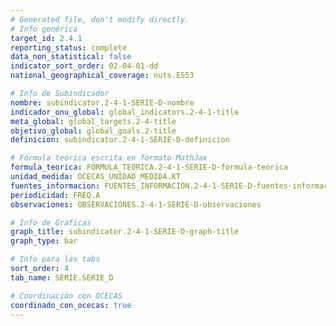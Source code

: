 ```yaml
---
# Generated file, don't modify directly.
# Info genérica
target_id: 2.4.1
reporting_status: complete
data_non_statistical: false
indicator_sort_order: 02-04-01-dd
national_geographical_coverage: nuts.ES53

# Info de Subindicador
nombre: subindicator.2-4-1-SERIE-D-nombre
indicador_onu_global: global_indicators.2-4-1-title
meta_global: global_targets.2-4-title
objetivo_global: global_goals.2-title
definicion: subindicator.2-4-1-SERIE-D-definicion

# Fórmula teórica escrita en formato MathJax
formula_teorica: FORMULA_TEORICA.2-4-1-SERIE-D-formula-teorica
unidad_medida: OCECAS_UNIDAD_MEDIDA.KT
fuentes_informacion: FUENTES_INFORMACION.2-4-1-SERIE-D-fuentes-informacion
periodicidad: FREQ.A
observaciones: OBSERVACIONES.2-4-1-SERIE-D-observaciones

# Info de Gráficas
graph_title: subindicator.2-4-1-SERIE-D-graph-title
graph_type: bar

# Info para las tabs
sort_order: 4
tab_name: SERIE.SERIE_D

# Coordinación con OCECAS
coordinado_con_ocecas: true
---
```

